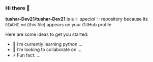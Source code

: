 ### Hi there 👋


**tushar-Dev21/tushar-Dev21** is a ✨ _special_ ✨ repository because its `README.md` (this file) appears on your GitHub profile.

Here are some ideas to get you started:


- 🌱 I’m currently learning python ...
- 👯 I’m looking to collaborate on ...
- ⚡ Fun fact: ...
